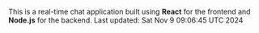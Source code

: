 This is a real-time chat application built using **React** for the frontend and **Node.js** for the backend.
Last updated: Sat Nov  9 09:06:45 UTC 2024
